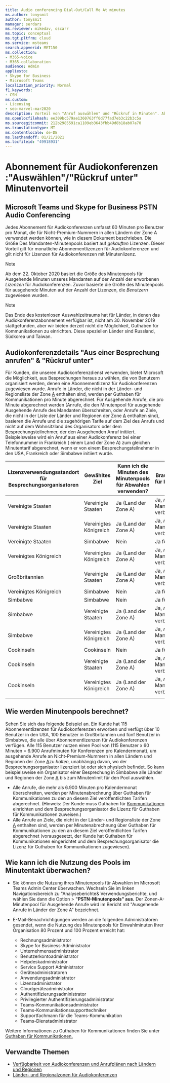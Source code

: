 ```yaml
---
title: Audio conferencing Dial-Out/Call Me At minutes
ms.author: tonysmit
author: tonysmit
manager: serdars
ms.reviewer: mikedav, oscarr
ms.topic: conceptual
ms.tgt.pltfrm: cloud
ms.service: msteams
search.appverid: MET150
ms.collection:
- M365-voice
- M365-collaboration
audience: Admin
appliesto:
- Skype for Business
- Microsoft Teams
localization_priority: Normal
f1.keywords:
- CSH
ms.custom:
- Licensing
- seo-marvel-mar2020
description: Vorteil von "Anruf auswählen" und "Rückruf in Minuten". Ab dem 1. Dezember 2019 bietet jedes Abonnement für Audiokonferenzen 60 Minuten pro Benutzer pro Monat in Länder der Zone A.
ms.openlocfilehash: ee309bc579ae1360763ff0d77fad7eb3c22b3c5a
ms.sourcegitcommit: 212b2985591ca1109eb3643fbb49d8b18ab07a70
ms.translationtype: MT
ms.contentlocale: de-DE
ms.lasthandoff: 01/21/2021
ms.locfileid: "49918931"
---
```

# <a name="audio-conferencing-subscription-dial-outcall-me-at-minutes-benefit"></a>Abonnement für Audiokonferenzen :"Auswählen"/"Rückruf unter" Minutenvorteil

## <a name="microsoft-teams-and-skype-for-business-pstn-audio-conferencing"></a>Microsoft Teams und Skype for Business PSTN Audio Conferencing

Jedes Abonnement für Audiokonferenzen umfasst 60 Minuten pro Benutzer pro Monat, die für Nicht-Premium-Nummern in allen Ländern der Zone A verwendet werden können, wie in diesem Dokument beschrieben. Die Größe Des Mandanten-Minutenpools basiert auf *gekauften* Lizenzen. Dieser Vorteil gilt für monatliche  Abonnementlizenzen für Audiokonferenzen und gilt nicht für Lizenzen für Audiokonferenzen mit Minutenlizenz. 

> [!NOTE]
> Ab dem 22. Oktober 2020 basiert die Größe des Minutenpools für Ausgehende Minuten unseres Mandanten auf der Anzahl der erworbenen *Lizenzen* für Audiokonferenzen. Zuvor basierte die Größe des Minutenpools für ausgehende Minuten auf der Anzahl der Lizenzen, die *Benutzern* zugewiesen wurden.


> [!NOTE]
> Das Ende [](complimentary-dial-out-period.md) des kostenlosen Auswahlzeitraums hat für Länder, in denen das Audiokonferenzabonnement verfügbar ist, nicht am 30. November 2019 stattgefunden, aber wir bieten derzeit nicht die Möglichkeit, Guthaben für Kommunikationen zu einrichten. Diese speziellen Länder sind Russland, Südkorea und Taiwan.

## <a name="audio-conferencing-dial-out-from-a-meeting--call-me-at-details"></a>Audiokonferenzdetails "Aus einer Besprechung anrufen" & "Rückruf unter"

Für Kunden, die unseren Audiokonferenzdienst verwenden, bietet Microsoft die Möglichkeit, aus Besprechungen heraus zu wählen, die von Benutzern organisiert werden, denen eine Abonnementlizenz für Audiokonferenzen zugewiesen wurde. Anrufe in Länder, die nicht in der Länder- und Regionsliste der Zone [A](audio-conferencing-zones.md) enthalten sind, werden per Guthaben für Kommunikationen pro Minute abgerechnet. Für Ausgehende Anrufe, die pro Minute abgerechnet werden (Anrufe, die den Minutenpool für ausgehende Ausgehende Anrufe des Mandanten überschreiten, oder Anrufe an Ziele, die nicht in der Liste der Länder und Regionen der Zone [A](audio-conferencing-zones.md) enthalten sind), basieren die Anrufe und die zugehörigen Tarife auf dem Ziel des Anrufs und nicht auf dem Wohnsitzland des Organisators oder dem Besprechungsteilnehmer, der den Ausgehenden Anruf initiiert. Beispielsweise wird ein Anruf aus einer Audiokonferenz bei einer Telefonnummer in Frankreich ( einem Land der Zone A) zum gleichen Minutentarif abgerechnet, wenn er von einem Besprechungsteilnehmer in den USA, Frankreich oder Simbabwe initiiert wurde. 


|Lizenzverwendungsstandort für Besprechungsorganisatoren |Gewähltes Ziel |Kann ich die Minuten des Minutenpools für Abwahlen verwenden?|Brauche ich Guthaben für Kommunikationen?|
|---------|---------|---------|---------|
|Vereinigte Staaten |Vereinigte Staaten |Ja (Land der Zone A) |Ja, *nachdem* der Mandantenminutenpool verbraucht wurde         |
|Vereinigte Staaten |Vereinigtes Königreich|Ja (Land der Zone A) |  Ja, *nachdem* der Mandantenminutenpool verbraucht wurde       |
|Vereinigte Staaten     |Simbabwe|    Nein     |     Ja für *ALLE* Anrufe    |
|Vereinigtes Königreich     |Vereinigtes Königreich|Ja (Land der Zone A) |  Ja, *nachdem* der Mandantenminutenpool verbraucht wurde       |
|Großbritannien     |Vereinigte Staaten |Ja (Land der Zone A) |  Ja, *nachdem* der Mandantenminutenpool verbraucht wurde       |
|Vereinigtes Königreich     |Simbabwe|    Nein     |   Ja für *ALLE* Anrufe      |
|Simbabwe     |Simbabwe|    Nein     |    Ja für *ALLE* Anrufe     |
|Simbabwe     |Vereinigte Staaten | Ja (Land der Zone A) | Ja, *nachdem* der Mandantenminutenpool verbraucht wurde        |
|Simbabwe     |Vereinigtes Königreich | Ja (Land der Zone A) | Ja, *nachdem* der Mandantenminutenpool verbraucht wurde        |
|Cookinseln     |Cookinseln |   Nein      |    Ja für *ALLE* Anrufe     |
|Cookinseln     |Vereinigte Staaten  | Ja (Land der Zone A) |  Ja, *nachdem* der Mandantenminutenpool verbraucht wurde       |
|Cookinseln     |Vereinigtes Königreich | Ja (Land der Zone A) | Ja, *nachdem* der Mandantenminutenpool verbraucht wurde        |
|    |         |         |         |

## <a name="how-are-minute-pools-calculated"></a>Wie werden Minutenpools berechnet?

Sehen Sie sich das folgende Beispiel an. Ein Kunde hat 115 Abonnementlizenzen für Audiokonferenzen erworben und verfügt über 10 Benutzer in den USA, 100 Benutzer in Großbritannien und fünf Benutzer in Simbabwe, die alle über Abonnementlizenzen für Audiokonferenzen verfügen. Alle 115 Benutzer nutzen einen Pool von (115 Benutzer x 60 Minuten = 6.900 Anrufminuten für Konferenzen pro Kalendermonat), um ausgehende Anrufe an Nicht-Premium-Nummern in allen Ländern und Regionen der Zone [A](audio-conferencing-zones.md)zu *halten,* unabhängig davon, wo der Besprechungsorganisator lizenziert ist oder sich physisch befindet. So kann beispielsweise ein Organisator einer Besprechung in Simbabwe alle Länder und Regionen der Zone [A](audio-conferencing-zones.md) bis zum Minutenlimit für den Pool auswählen.

- Alle Anrufe, die mehr als 6.900 Minuten pro Kalendermonat überschreiten, werden per Minutenabrechnung über Guthaben für Kommunikationen zu den an diesem Ziel veröffentlichten Tarifen abgerechnet. (Hinweis: Der Kunde muss Guthaben für [Kommunikationen](what-are-communications-credits.md) einrichten und dem Besprechungsorganisator die Lizenz für Guthaben für Kommunikationen zuweisen.)
- Alle Anrufe an Ziele, die nicht in der Länder- und Regionsliste der Zone [A](audio-conferencing-zones.md) enthalten sind, werden per Minutenabrechnung über Guthaben für Kommunikationen zu den an diesem Ziel veröffentlichten Tarifen abgerechnet (vorausgesetzt, der Kunde hat Guthaben für Kommunikationen eingerichtet und dem Besprechungsorganisator die Lizenz für Guthaben für Kommunikationen zugewiesen).

## <a name="how-can-i-monitor-minute-my-pool-usage"></a>Wie kann ich die Nutzung des Pools im Minutentakt überwachen?

- Sie können die Nutzung ihres Minutenpools für Abwahlen im Microsoft Teams Admin Center überwachen. Wechseln Sie im linken Navigationsbereich zu "Analyseberichte& Verwendungsberichte, und wählen Sie dann die Option  >   **"PSTN-Minutenpools" aus.** Der Zonen-A-Minutenpool für Ausgehende Anrufe wird im Bericht mit "Ausgehende Anrufe in Länder der Zone A" bezeichnet.
- E-Mail-Benachrichtigungen werden an die folgenden Administratoren gesendet, wenn die Nutzung des Minutenpools für Einwahlminuten Ihrer Organisation 80 Prozent und 100 Prozent erreicht hat:

  - Rechnungsadministrator
  - Skype for Business-Administrator
  - Unternehmensadministrator
  - Benutzerkontoadministrator
  - Helpdeskadministrator
  - Service Support Administrator
  - Geräteadministratoren
  - Anwendungsadministrator
  - Lizenzadministrator
  - Cloudgeräteadministrator
  - Authentifizierungsadministrator
  - Privilegierter Authentifizierungsadministrator
  - Teams-Kommunikationsadministrator
  - Teams-Kommunikationssupporttechniker
  - Supportfachmann für die Teams-Kommunikation
  - Teams-Dienstadministrator

Weitere Informationen zu Guthaben für Kommunikationen finden Sie unter [Guthaben für Kommunikationen.](what-are-communications-credits.md)

## <a name="related-topics"></a>Verwandte Themen

- [Verfügbarkeit von Audiokonferenzen und Anrufplänen nach Ländern und Regionen](country-and-region-availability-for-audio-conferencing-and-calling-plans/country-and-region-availability-for-audio-conferencing-and-calling-plans.md)
- [Länder- und Regionalzonen für Audiokonferenzen](audio-conferencing-zones.md)
